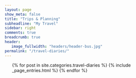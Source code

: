 ```yaml
---
layout: page
show_meta: false
title: "Trips & Planning"
subheadline: "My Travel"
sidebar: right
comments: true
breadcrumb: true
header:
   image_fullwidth: "headers/header-bus.jpg"
permalink: "/travel-diaries/"
---
```

<ul>
    {% for post in site.categories.travel-diaries %}
        {% include _page_entries.html %}
    {% endfor %}
</ul>